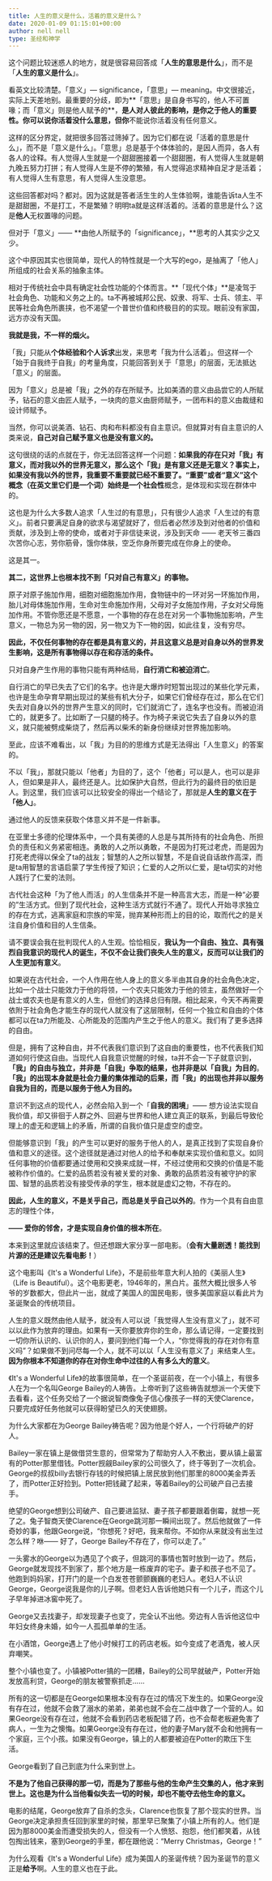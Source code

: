 ```yaml
---
title: 人生的意义是什么，活着的意义是什么？
date: 2020-01-09 01:15:01+00:00
author: nell nell
type: 圣经和神学
---
```

这个问题比较迷惑人的地方，就是很容易回答成「**人生的意思是什么**」，而不是「**人生的意义是什么**」。

看英文比较清楚。「意义」— significance，「意思」— meaning。中文很接近，实际上天差地别。最重要的分歧，即为**「意思」是自身书写的，他人不可置喙；而「意义」则是他人赋予的**，**是人对人彼此的影响，是你之于他人的重要性。**你可以说你活着没什么意思，但**你**不能说你活着没有任何意义。

这样的区分界定，就把很多回答过筛掉了。因为它们都在说「活着的意思是什么」，而不是「意义是什么」。「意思」总是基于个体体验的，是因人而异，各人有各人的诠释。有人觉得人生就是一个甜甜圈接着一个甜甜圈，有人觉得人生就是朝九晚五努力打拼；有人觉得人生是不停的繁殖，有人觉得追求精神自足才是活着；有人觉得人生有意思，有人觉得人生没意思。

这些回答都对吗？都对。因为这就是答者活生生的人生体验啊，谁能告诉ta人生不是甜甜圈，不是打工，不是繁殖？明明ta就是这样活着的。活着的意思是什么？这是**他人**无权置喙的问题。

但对于「意义」—— **由他人所赋予的「significance」，**思考的人其实少之又少。

这个中原因其实也很简单，现代人的特性就是一个大写的ego，是抽离了「他人」所组成的社会关系的抽象主体。

相对于传统社会中具有确定社会性功能的个体而言。**「现代个体」**是凌驾于社会角色、功能和义务之上的。ta不再被城邦公民、奴隶、将军、士兵、领主、平民等社会角色所裹挟，也不渴望一个普世价值和终极目的的实现。眼前没有家国，远方亦没有天国。

**我就是我，不一样的烟火。**

「我」只能从**个体经验和个人诉求**出发，来思考「我为什么活着」。但这样一个「始于自我终于自我」的考量角度，只能回答到关于「意思」的层面，无法抵达「意义」的层面。

因为「意义」总是被「我」之外的存在所赋予。比如美酒的意义由品尝它的人所赋予，钻石的意义由匠人赋予，一块肉的意义由厨师赋予，一团布料的意义由裁缝和设计师赋予。

当然，你可以说美酒、钻石、肉和布料都没有自主意识。但就算对有自主意识的人类来说，**自己对自己赋予意义也是没有意义的。**

这句很绕的话的点就在于，你无法回答这样一个问题：**如果我的存在只对「我」有意义，而对我以外的世界无意义，那么这个「我」是有意义还是无意义？**事实上，如果没有我以外的世界，我重要不重要就已经不重要了。“重要”或者“意义”这个概念（在英文里它们是一个词）始终是一个**社会性**概念，是体现和实现在群体中的。

这也是为什么大多数人追求「人生过的有意思」，只有很少人追求「人生过的有意义」。前者只要满足自身的欲求与渴望就好了，但后者必然涉及到对他者的价值和贡献，涉及到上帝的使命，或者对于非信徒来说，涉及到天命 —— 老天爷三番四次苦你心志，劳你筋骨，饿你体肤，空乏你身所要完成在你身上的使命。

这是其一。

**其二，这世界上也根本找不到「只对自己有意义」的事物。**

原子对原子施加作用，细胞对细胞施加作用，食物链中的一环对另一环施加作用，胎儿对母体施加作用，生命对生命施加作用，父母对子女施加作用，子女对父母施加作用。不管你愿还是不愿意，一个事物的存在总在对另一个事物施加影响，产生意义，一物总为另一物的因，另一物又为下一物的因，如此往复，没有穷尽。

**因此，不仅任何事物的存在都是具有意义的，并且这意义总是对自身以外的世界发生影响，这是所有事物得以存在和存活的条件。**

只对自身产生作用的事物只能有两种结局，**自行消亡和被迫消亡**。

自行消亡的早已失去了它们的名字。也许是大爆炸时短暂出现过的某些化学元素，也许是生命孕育早期出现过的某些有机大分子，如果它们曾经存在过，那么在它们失去对自身以外的世界产生意义的同时，它们就消亡了，连名字也没有。而被迫消亡的，就更多了。比如断了一只腿的椅子。作为椅子来说它失去了自身以外的意义，就只能被劈成柴烧了，然后再以柴禾的新身份继续对世界施加影响。

至此，应该不难看出，以「我」为目的的思维方式是无法得出「人生意义」的答案的。

不以「我」，那就只能以「他者」为目的了，这个「他者」可以是人，也可以是非人，但如果是非人，最终还是人。比如保护大自然，但此行为的最终目的依旧是人。到这里，我们应该可以比较安全的得出一个结论了，那就是**人生的意义在于「他人」**。

通过他人的反馈来获取个体意义并不是一件新事。

在亚里士多德的伦理体系中，一个具有美德的人总是与其所持有的社会角色、所担负的责任和义务紧密相连。勇敢的人之所以勇敢，不是因为打死过老虎，而是因为打死老虎得以保全了ta的战友；智慧的人之所以智慧，不是自说自话故作高深，而是ta用智慧的言语启蒙了学生传授了知识；仁爱的人之所以仁爱，是ta切实的对他人践行了仁爱的法则。

古代社会这种「为了他人而活」的人生信条并不是一种高言大志，而是一种“必要的”生活方式。但到了现代社会，这种生活方式就行不通了。现代人开始寻求独立的存在方式，逃离家庭和宗族的牢笼，抛弃某种形而上的目的论，取而代之的是关注自身价值和目的人生信条。

请不要误会我在批判现代人的人生观。恰恰相反，**我认为一个自由、独立、具有强烈自我意识的现代人的诞生，不仅不会让我们丧失人生的意义，反而可以让我们的人生更加有意义**。

如果说在古代社会，一个人作用在他人身上的意义多半由其自身的社会角色决定，比如一个战士只能效力于他的将领，一个农夫只能效力于他的领主，虽然做好一个战士或农夫也是有意义的人生，但他们的选择总归有限。相比起来，今天不再需要依附于社会角色才能生存的现代人就没有了这层限制，任何一个独立和自由的个体都可以在ta力所能及、心所能及的范围内产生之于他人的意义。我们有了更多选择的自由。

但是，拥有了这种自由，并不代表我们意识到了这自由的重要性，也不代表我们知道如何行使这自由。当现代人自我意识觉醒的时候，ta并不会一下子就意识到，**「我」的自由与独立，并非是「自我」争取的结果，也并非是以「自我」为目的**。**「我」的出现本身就是社会力量的集体推动的后果，而「我」的出现也并非以服务自我为目的，而是以服务于他人为目的。**

意识不到这点的现代人，必然会陷入到一个「**自我的困境**」—— 想方设法实现自我价值，却又徘徊于人群之外、回避与世界和他人建立真正的联系，到最后导致伦理上的虚无和逻辑上的矛盾，所谓的自我价值只是虚空的虚空。

但能够意识到「我」的产生可以更好的服务于他人的人，是真正找到了实现自身价值和意义的途径。这个途径就是通过对他人的给予和奉献来实现价值和意义。如同任何事物的价值都要通过使用和交换来成就一样，不经过使用和交换的价值是不能被称作价值的。仁爱的品质若没有被关爱的对象、勇敢的品质若没有被守护的家国、智慧的品质若没有接受传承的学生，根本就是虚幻之物，不存在的。

**因此，人生的意义，不是关乎自己，而总是关乎自己以外的**。作为一个具有自由意志的理性个体，

**—— 爱你的邻舍，才是实现自身价值的根本所在**。

本来到这里就应该结束了。但还想跟大家分享一部电影。（**会有大量剧透！能找到片源的还是建议先看电影！**）

这个电影叫《It's a Wonderful Life》，不是前些年意大利人拍的《美丽人生》（Life is Beautiful）。这个电影更老，1946年的，黑白片。虽然大概比很多人爷爷的岁数都大，但此片一出，就成了美国人的国民电影，很多美国家庭以看此片为圣诞聚会的传统项目。

人生的意义既然由他人赋予，就没有人可以说「我觉得人生没有意义了」，就不可以以此作为放弃的理由。如果有一天你要放弃你的生命，那么请记得，一定要找到一切你所认识的、认识你的人，要问到他们每一个人，“你觉得我的存在对你有意义吗”？如果做不到问尽每一个人，就不可以以「人生没有意义了」来结束人生。**因为你根本不知道你的存在对你生命中过往的人有多么大的意义**。

《It's a Wonderful Life》的故事很简单，在一个圣诞前夜，在一个小镇上，有很多人在为一个名叫George Bailey的人祷告。上帝听到了这些祷告就想派一个天使下去看看，这个任务交给了一个据说智商像兔子信心像孩子一样的天使Clarence，只要完成好任务他就可以获得盼望已久的天使翅膀。

为什么大家都在为George Bailey祷告呢？因为他是个好人，一个行将破产的好人。

Bailey一家在镇上是做借贷生意的，但常常为了帮助穷人入不敷出，要从镇上最富有的Potter那里借钱。Potter觊觎Bailey家的公司很久了，终于等到了一次机会。George的叔叔billy去银行存钱的时候把镇上居民放到他们那里的8000美金弄丢了，而Potter正好捡到。Potter把钱藏了起来，等着Bailey的公司破产自己去接手。

绝望的George想到公司破产、自己要进监狱、妻子孩子都要跟着倒霉，就想一死了之。兔子智商天使Clarence在George跳河那一瞬间出现了。然后他就做了一件奇妙的事，他跟George说，“你想死？好吧，我来帮你。不如你从来就没有出生过怎么样？咻—— 好了，George Bailey不存在了，你可以走了。”

一头雾水的George以为遇见了个疯子，但跳河的事情也暂时放到一边了。然后，George就发现找不到家了，那个地方是一栋废弃的宅子。妻子和孩子也不见了。他跑到妈妈家，打开门的是一个白发苍苍颤颤巍巍的老妇人。老妇人不认识George，George说我是你的儿子啊。但老妇人告诉他她只有一个儿子，而这个儿子早年掉进冰窖中死了。

George又去找妻子，却发现妻子也变了，完全认不出他。旁边有人告诉他这位中年妇女终身未婚，如今一人孤孤单单的生活。

在小酒馆，George遇上了他小时候打工的药店老板。如今变成了老酒鬼，被人厌弃嘲笑。

整个小镇也变了。小镇被Potter搞的一团糟，Bailey的公司早就破产，Potter开始发放高利贷，George的朋友被警察抓走……

所有的这一切都是在George如果根本没有存在过的情况下发生的。如果George没有存在过，他就不会救了溺水的弟弟，弟弟也就不会在二战中救了一个营的人。如果George没有存在过，他就不会看到药店老板配错了药，也不会帮老板避免害了病人，一生为之懊悔。如果George没有存在过，他的妻子Mary就不会和他拥有一个家庭，三个小孩。如果没有George，镇上的人都要被迫在Potter的欺压下生活。

George看到了自己到底为什么来到世上。

**不是为了他自己获得的那一切，而是为了那些与他的生命产生交集的人，他才来到世上。这也是为什么当他看似失去一切的时候，却也不能夺去他生命的意义。**

电影的结尾，George放弃了自杀的念头，Clarence也恢复了那个现实的世界。当George决定承担责任回到家里的时候，那里早已聚集了小镇上所有的人。他们是因为那8000美金而遭受损失的人，但没有一个人愤怒、抱怨，他们都笑着，从钱包掏出钱来，塞到George的手里，都在跟他说：“Merry Christmas，George！” 

为什么观看《It's a Wonderful Life》成为美国人的圣诞传统？因为圣诞节的意义正是**给予**啊。人生的意义也在于此。


